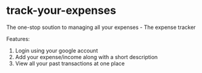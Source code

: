 # track-your-expenses

The one-stop soution to managing all your expenses - The expense tracker

Features:

1. Login using your google account
2. Add your expense/income along with a short description
3. View all your past transactions at one place
